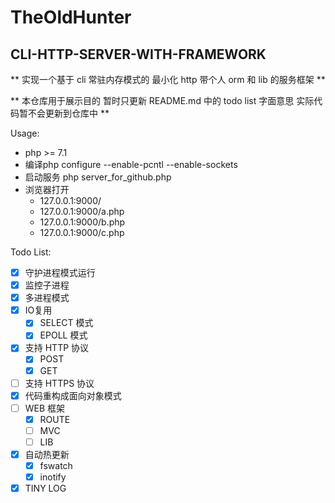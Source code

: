 # TheOldHunter 
## CLI-HTTP-SERVER-WITH-FRAMEWORK

** 实现一个基于 cli 常驻内存模式的 最小化 http 带个人 orm 和 lib 的服务框架 **

** 本仓库用于展示目的 暂时只更新 README.md 中的 todo list 字面意思 实际代码暂不会更新到仓库中 **

Usage:
- php >= 7.1
- 编译php configure --enable-pcntl --enable-sockets
- 启动服务 php server_for_github.php
- 浏览器打开
  - 127.0.0.1:9000/
  - 127.0.0.1:9000/a.php
  - 127.0.0.1:9000/b.php
  - 127.0.0.1:9000/c.php

Todo List:
- [x] 守护进程模式运行
- [x] 监控子进程
- [x] 多进程模式
- [x] IO复用
  - [x] SELECT 模式
  - [x] EPOLL 模式
- [x] 支持 HTTP 协议
  - [x] POST
  - [x] GET
- [ ] 支持 HTTPS 协议
- [x] 代码重构成面向对象模式
- [ ] WEB 框架
  - [x] ROUTE
  - [ ] MVC  
  - [ ] LIB
- [x] 自动热更新
  - [x] fswatch
  - [x] inotify
- [x] TINY LOG
